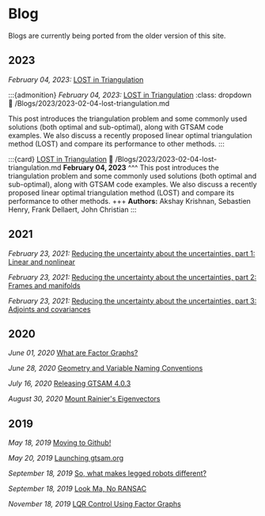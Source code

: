 # Blog

Blogs are currently being ported from the older version of this site.

## 2023

*February 04, 2023:* [LOST in Triangulation](Blogs/2023/2023-02-04-lost-triangulation.md)

:::{admonition} *February 04, 2023:* [LOST in Triangulation](Blogs/2023/2023-02-04-lost-triangulation.md)
:class: dropdown
:link: /Blogs/2023/2023-02-04-lost-triangulation.md

This post introduces the triangulation problem and some commonly used solutions (both optimal and sub-optimal), along with GTSAM code examples. We also discuss a recently proposed linear optimal triangulation method (LOST) and compare its performance to other methods. 
:::

:::{card} [LOST in Triangulation](Blogs/2023/2023-02-04-lost-triangulation.md)
:link: /Blogs/2023/2023-02-04-lost-triangulation.md
**February 04, 2023**
^^^
This post introduces the triangulation problem and some commonly used solutions (both optimal and sub-optimal), along with GTSAM code examples. We also discuss a recently proposed linear optimal triangulation method (LOST) and compare its performance to other methods. 
+++
**Authors:** Akshay Krishnan, Sebastien Henry, Frank Dellaert, John Christian
:::

## 2021

*February 23, 2021:* [Reducing the uncertainty about the uncertainties, part 1: Linear and nonlinear](Blogs/2021/2021-02-23-uncertainties-part1.md)

*February 23, 2021:* [Reducing the uncertainty about the uncertainties, part 2: Frames and manifolds](Blogs/2021/2021-02-23-uncertainties-part2.md)

*February 23, 2021:* [Reducing the uncertainty about the uncertainties, part 3: Adjoints and covariances](Blogs/2021/2021-02-23-uncertainties-part3.md)

## 2020

*June 01, 2020* [What are Factor Graphs?](Blogs/2020/2020-06-01-factor-graphs.md)

*June 28, 2020* [Geometry and Variable Naming Conventions](Blogs/2020/2020-06-28-gtsam-conventions.md)

*July 16, 2020* [Releasing GTSAM 4.0.3](Blogs/2020/2020-07-16-new-release-gtsam.md)

*August 30, 2020* [Mount Rainier's Eigenvectors](Blogs/2020/2020-08-30-Laplacian.md)

## 2019

*May 18, 2019* [Moving to Github!](Blogs/2019/2019-05-18_moving-to-github.md)

*May 20, 2019* [Launching gtsam.org](Blogs/2019/2019-05-20_gtsam-org.md)

*September 18, 2019* [So, what makes legged robots different?](Blogs/2019/2019-09-18_legged-robot-factors-part-I.md)

*September 18, 2019* [Look Ma, No RANSAC](Blogs/2019/2019-09-20-robust-noise-model.md)

*November 18, 2019* [LQR Control Using Factor Graphs](Blogs/2019/2019-11-07-lqr-control.md)
